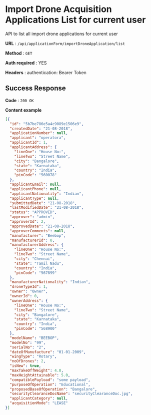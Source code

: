 # Import Drone Acquisition Applications List for current user

API to list all import drone applications for current user

**URL** : `/api/applicationForm/importDroneApplication/list`

**Method** : `GET`

**Auth required** : YES

**Headers** : authentication: Bearer Token

## Success Response

**Code** : `200 OK`

**Content example**

```json
[{
  "id": "5b7be786e5a4c9089e1506e9",
  "createdDate": "21-08-2018",
  "applicationNumber": null,
  "applicant": "operatora",
  "applicantId": 1,
  "applicantAddress": {
    "lineOne": "House No:",
    "lineTwo": "Street Name",
    "city": "Bangalore",
    "state": "Karnataka",
    "country": "India",
    "pinCode": "560078"
  },
  "applicantEmail": null,
  "applicantPhone": null,
  "applicantNationality": "Indian",
  "applicantType": null,
  "submittedDate": "21-08-2018",
  "lastModifiedDate": "21-08-2018",
  "status": "APPROVED",
  "approver": "admin",
  "approverId": 2,
  "approvedDate": "21-08-2018",
  "approverComments": null,
  "manufacturer": "Beebop",
  "manufacturerId": 0,
  "manufacturerAddress": {
    "lineOne": "House No:",
    "lineTwo": "Street Name",
    "city": "Chennai",
    "state": "Tamil Nadu",
    "country": "India",
    "pinCode": "567899"
  },
  "manufacturerNationality": "Indian",
  "droneTypeId": 1,
  "owner": "Owner",
  "ownerId": 0,
  "ownerAddress": {
    "lineOne": "House No:",
    "lineTwo": "Street Name",
    "city": "Bangalore",
    "state": "Karnataka",
    "country": "India",
    "pinCode": "568900"
  },
  "modelName": "BEEBOP",
  "modelNo": "99",
  "serialNo": "2",
  "dateOfManufacture": "01-01-2009",
  "wingType": "Rotary",
  "noOfDrones": 2,
  "isNew": true,
  "maxTakeOffWeight": 4.0,
  "maxHeightAttainable": 5.0,
  "compatiblePayload": "some payload",
  "purposeOfOperation": "Educational",
  "proposedBaseOfOperation": "Bangalore",
  "securityClearanceDocName": "securityClearanceDoc.jpg",
  "applicantCategory": null,
  "acquisitionMode": "LEASE"
}]
```




